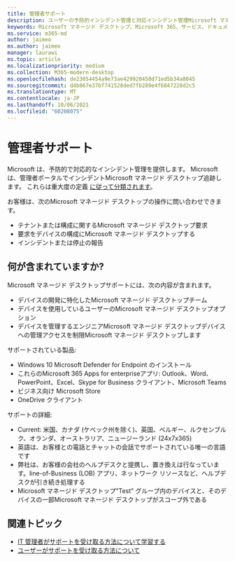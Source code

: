 ```yaml
---
title: 管理者サポート
description: ユーザーの予防的インシデント管理と対応インシデント管理Microsoft マネージド デスクトップ。
keywords: Microsoft マネージド デスクトップ、Microsoft 365、サービス、ドキュメント
ms.service: m365-md
author: jaimeo
ms.author: jaimeo
manager: laurawi
ms.topic: article
ms.localizationpriority: medium
ms.collection: M365-modern-desktop
ms.openlocfilehash: de23054454a9e73ae429920450d71ed5b34a8045
ms.sourcegitcommit: d4b867e37bf741528ded7fb289e4f6847228d2c5
ms.translationtype: MT
ms.contentlocale: ja-JP
ms.lasthandoff: 10/06/2021
ms.locfileid: "60208075"
---
```

# <a name="admin-support"></a>管理者サポート

Microsoft は、予防的で対応的なインシデント管理を提供します。 Microsoft は、管理者ポータルでインシデントMicrosoft マネージド デスクトップ追跡します。 これらは重大度の定義 [に従って分類されます](../working-with-managed-desktop/admin-support.md#sev)。

お客様は、次のMicrosoft マネージド デスクトップの操作に問い合わせできます。
- テナントまたは構成に関するMicrosoft マネージド デスクトップ要求
- 要求をデバイスの構成にMicrosoft マネージド デスクトップする
- インシデントまたは停止の報告

## <a name="whats-included"></a>何が含まれていますか?

Microsoft マネージド デスクトップサポートには、次の内容が含まれます。

- デバイスの開発に特化したMicrosoft マネージド デスクトップチーム
- デバイスを使用しているユーザーのMicrosoft マネージド デスクトップオプション
- デバイスを管理するエンジニアMicrosoft マネージド デスクトップデバイスへの管理アクセスを制限Microsoft マネージド デスクトップします 

サポートされている製品:

- Windows 10 Microsoft Defender for Endpoint のインストール
- これらのMicrosoft 365 Apps for enterpriseアプリ: Outlook、Word、PowerPoint、Excel、Skype for Business クライアント、Microsoft Teams 
- ビジネス向け Microsoft Store 
- OneDrive クライアント 

サポートの詳細:

- Current: 米国、カナダ (ケベック州を除く)、英国、ベルギー、ルクセンブルク、オランダ、オーストラリア、ニュージーランド (24x7x365) 
- 英語は、お客様との電話とチャットの会話でサポートされている唯一の言語です 
- 弊社は、お客様の会社のヘルプデスクと提携し、置き換えは行なっています。line-of-Business (LOB) アプリ、ネットワーク リソースなど、ヘルプデスクが引き続き処理する 
- Microsoft マネージド デスクトップ"Test" グループ内のデバイスと、そのデバイスの一部Microsoft マネージド デスクトップがスコープ外である 


## <a name="related-topics"></a>関連トピック

- [IT 管理者がサポートを受け取る方法について学習する](../working-with-managed-desktop/admin-support.md)
- [ユーザーがサポートを受け取る方法について](../working-with-managed-desktop/end-user-support.md)
